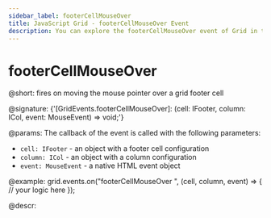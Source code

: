 ```yaml
---
sidebar_label: footerCellMouseOver
title: JavaScript Grid - footerCellMouseOver Event 
description: You can explore the footerCellMouseOver event of Grid in the documentation of the DHTMLX JavaScript UI library. Browse developer guides and API reference, try out code examples and live demos, and download a free 30-day evaluation version of DHTMLX Suite.
---
```


# footerCellMouseOver

@short: fires on moving the mouse pointer over a grid footer cell

@signature: {'[GridEvents.footerCellMouseOver]: (cell: IFooter, column: ICol, event: MouseEvent) => void;'}

@params:
The callback of the event is called with the following parameters:

- `cell: IFooter` - an object with a footer cell configuration
- `column: ICol` - an object with a column configuration
- `event: MouseEvent` - a native HTML event object

@example:
grid.events.on("footerCellMouseOver ", (cell, column, event) => {
    // your logic here
});

@descr:
